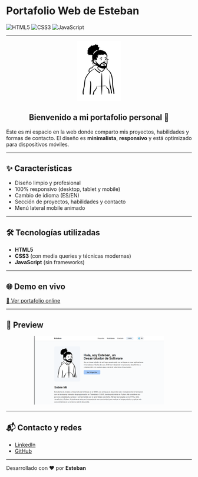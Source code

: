 # Portafolio Web de Esteban

![HTML5](https://img.shields.io/badge/HTML5-E34F26?style=flat&logo=html5&logoColor=fff)
![CSS3](https://img.shields.io/badge/CSS3-1572B6?style=flat&logo=css3&logoColor=fff)
![JavaScript](https://img.shields.io/badge/JavaScript-F7DF1E?style=flat&logo=javascript&logoColor=222)

---

<p align="center">
  <img src="assets/avatar.svg" alt="Avatar" width="120"/>
</p>

<h2 align="center">Bienvenido a mi portafolio personal 👋</h2>

Este es mi espacio en la web donde comparto mis proyectos, habilidades y formas de contacto. El diseño es **minimalista**, **responsivo** y está optimizado para dispositivos móviles.

---

## ✨ Características

- Diseño limpio y profesional
- 100% responsivo (desktop, tablet y mobile)
- Cambio de idioma (ES/EN)
- Sección de proyectos, habilidades y contacto
- Menú lateral mobile animado

---

## 🛠️ Tecnologías utilizadas

- **HTML5**
- **CSS3** (con media queries y técnicas modernas)
- **JavaScript** (sin frameworks)

---

## 🌐 Demo en vivo

[🔗 Ver portafolio online](https://#)

---

## 📸 Preview

<p align="center">
  <img src="assets/preview.png" alt="Preview" width="70%"/>
</p>

---



## 📬 Contacto y redes

- [LinkedIn](https://www.linkedin.com/in/estebanb-dev/)
- [GitHub](https://github.com/xEstebaan)

---

Desarrollado con ❤️ por **Esteban**

